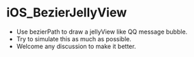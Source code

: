 # iOS_BezierJellyView
* Use bezierPath to draw a jellyView like QQ message bubble.
* Try to simulate this as much as possible.
* Welcome any discussion to make it better. 

